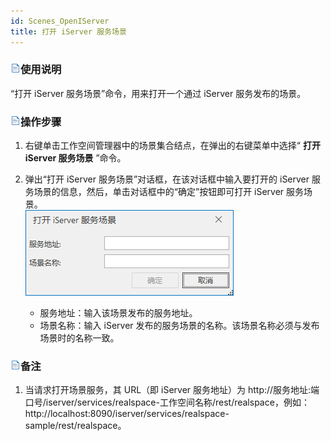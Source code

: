 ```yaml
---
id: Scenes_OpenIServer
title: 打开 iServer 服务场景  
---  
```

### ![](../../img/read.gif)使用说明

“打开 iServer 服务场景”命令，用来打开一个通过 iServer 服务发布的场景。

### ![](../../img/read.gif)操作步骤

  1. 右键单击工作空间管理器中的场景集合结点，在弹出的右键菜单中选择“ **打开 iServer 服务场景** ”命令。
  2. 弹出“打开 iServer 服务场景”对话框，在该对话框中输入要打开的 iServer 服务场景的信息，然后，单击对话框中的“确定”按钮即可打开 iServer 服务场景。   
![](img/OpenIServerScene.png)  
  
      * 服务地址：输入该场景发布的服务地址。
      * 场景名称：输入 iServer 发布的服务场景的名称。该场景名称必须与发布场景时的名称一致。

### ![](../../img/read.gif)备注

1. 当请求打开场景服务，其 URL（即 iServer 服务地址）为 http://服务地址:端口号/iserver/services/realspace-工作空间名称/rest/realspace，例如：http://localhost:8090/iserver/services/realspace-sample/rest/realspace。

  



